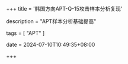 +++
title = '韩国方向APT-Q-15攻击样本分析复现'

description = "APT样本分析基础提高"

tags = [ "APT" ]

date = 2024-07-10T10:49:35+08:00

+++
